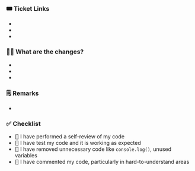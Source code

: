 ### 🎟️ Ticket Links

- 
- 
- 

### 👨‍💻 What are the changes?

- 
- 
- 

### 🗒️ Remarks
- 

### ✅ Checklist

- [] I have performed a self-review of my code
- [] I have test my code and it is working as expected
- [] I have removed unnecessary code like `console.log()`, unused variables
- [] I have commented my code, particularly in hard-to-understand areas
